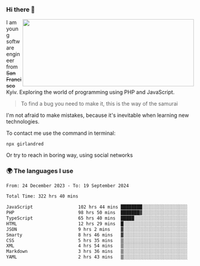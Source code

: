 ### Hi there 👋  

<img align='right' src="https://github-readme-stats.vercel.app/api?username=girlandred&count_private=true&show_icons=true&include_all_commits=true&hide_rank=true&hide_title=true&theme=buefy&card_width=300" width=460 height=180>


I am young software engineer from ~~San Francisco~~ Kyiv. Exploring the world of programming using PHP and JavaScript.


> To find a bug you need to make it, this is the way of the samurai



I'm not afraid to make mistakes, because it's inevitable when learning new technologies.

To contact me use the command in terminal:

```
npx girlandred
```

Or try to reach in boring way, using social networks


### 🌍 The languages I use

<!--START_SECTION:waka-->

```txt
From: 24 December 2023 - To: 19 September 2024

Total Time: 322 hrs 40 mins

JavaScript                 102 hrs 44 mins ████████░░░░░░░░░░░░░░░░░   31.83 %
PHP                        98 hrs 50 mins  ███████▓░░░░░░░░░░░░░░░░░   30.62 %
TypeScript                 65 hrs 40 mins  █████░░░░░░░░░░░░░░░░░░░░   20.35 %
HTML                       12 hrs 29 mins  █░░░░░░░░░░░░░░░░░░░░░░░░   03.87 %
JSON                       9 hrs 2 mins    ▓░░░░░░░░░░░░░░░░░░░░░░░░   02.80 %
Smarty                     8 hrs 46 mins   ▓░░░░░░░░░░░░░░░░░░░░░░░░   02.72 %
CSS                        5 hrs 35 mins   ▒░░░░░░░░░░░░░░░░░░░░░░░░   01.73 %
XML                        4 hrs 54 mins   ▒░░░░░░░░░░░░░░░░░░░░░░░░   01.52 %
Markdown                   3 hrs 36 mins   ▒░░░░░░░░░░░░░░░░░░░░░░░░   01.12 %
YAML                       2 hrs 43 mins   ▒░░░░░░░░░░░░░░░░░░░░░░░░   00.84 %
```

<!--END_SECTION:waka-->
